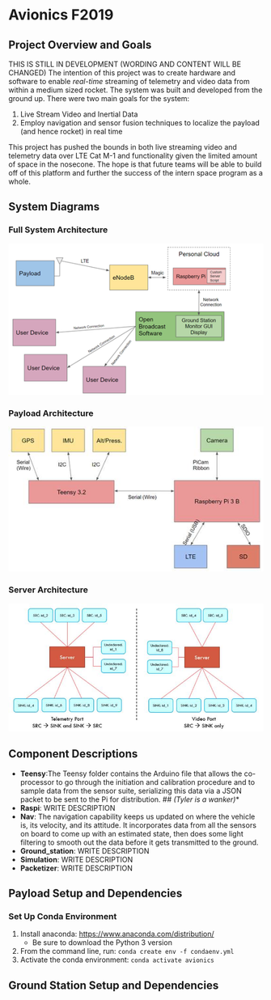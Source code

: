 # Avionics F2019
## Project Overview and Goals
THIS IS STILL IN DEVELOPMENT (WORDING AND CONTENT WILL BE CHANGED)
The intention of this project was to create hardware and software to enable *real-time* streaming of telemetry and video data from within a medium sized rocket. The system was built and developed from the ground up. 
There were two main goals for the system:
1. Live Stream Video and Inertial Data
2. Employ navigation and sensor fusion techniques to localize the payload (and hence rocket) in real time

This project has pushed the bounds in both live streaming video and telemetry data over LTE Cat M-1 and functionality given the limited amount of space in the nosecone. The hope is that future teams will be able to build off of this platform and further the success of the intern space program as a whole.

## System Diagrams
### Full System Architecture

![full system](system_diagram.png)

### Payload Architecture

![payload](payload_diagram.jpg)

### Server Architecture

![payload](server_diagram.jpg)

## Component Descriptions
- **Teensy**:The Teensy folder contains the Arduino file that allows the co-processor to go through the initiation and calibration procedure and to  sample data from the sensor suite, serializing this data via a JSON packet to be sent to the Pi for distribution. ## **(Tyler* is a wanker)**
- **Raspi**: WRITE DESCRIPTION
- **Nav**: The navigation capability keeps us updated on where the vehicle is, its velocity, and its attitude. It incorporates data from all the sensors on board to come up with an estimated state, then does some light filtering to smooth out the data before it gets transmitted to the ground.
- **Ground_station**: WRITE DESCRIPTION
- **Simulation**: WRITE DESCRIPTION
- **Packetizer**: WRITE DESCRIPTION

## Payload Setup and Dependencies
### Set Up Conda Environment
1. Install anaconda: https://www.anaconda.com/distribution/
    - Be sure to download the Python 3 version
2. From the command line, run: `conda create env -f condaenv.yml`
3. Activate the conda environment: `conda activate avionics`

## Ground Station Setup and Dependencies
